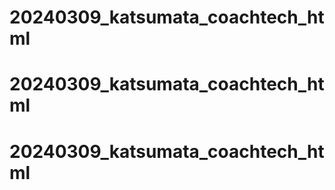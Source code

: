 # 20240309_katsumata_coachtech_html
# 20240309_katsumata_coachtech_html
# 20240309_katsumata_coachtech_html
